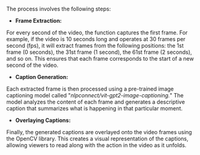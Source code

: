 The process involves the following steps:


*   **Frame Extraction:**

For every second of the video, the function captures the first frame.
For example, if the video is 10 seconds long and operates at 30 frames per second (fps), it will extract frames from the following positions: the 1st frame (0 seconds), the 31st frame (1 second), the 61st frame (2 seconds), and so on. This ensures that each frame corresponds to the start of a new second of the video.

*   **Caption Generation:**

Each extracted frame is then processed using a pre-trained image captioning model called "*nlpconnect/vit-gpt2-image-captioning.*"
The model analyzes the content of each frame and generates a descriptive caption that summarizes what is happening in that particular moment.


*   **Overlaying Captions:**

Finally, the generated captions are overlayed onto the video frames using the OpenCV library.
This creates a visual representation of the captions, allowing viewers to read along with the action in the video as it unfolds.
